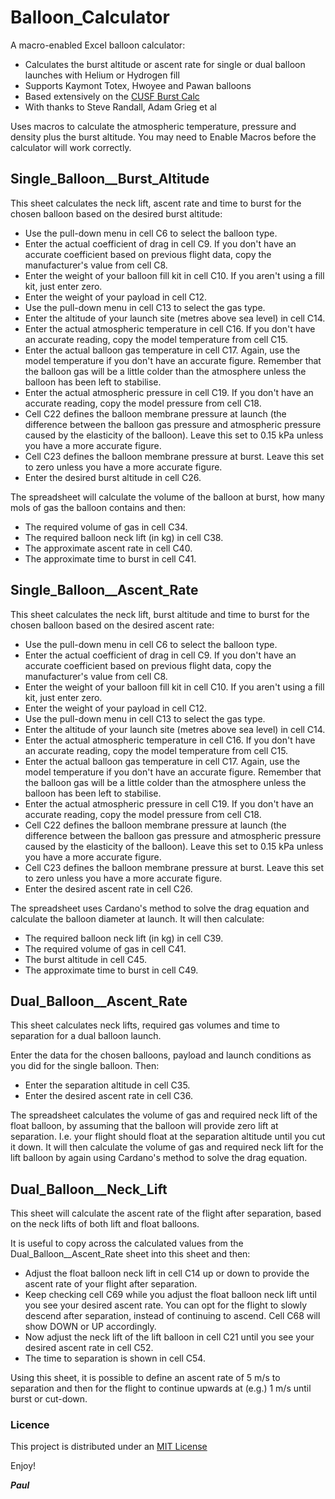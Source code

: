 # Balloon_Calculator

A macro-enabled Excel balloon calculator:
- Calculates the burst altitude or ascent rate for single or dual balloon launches with Helium or Hydrogen fill
- Supports Kaymont Totex, Hwoyee and Pawan balloons
- Based extensively on the [CUSF Burst Calc](https://github.com/ukhas/cusf-burst-calc)
- With thanks to Steve Randall, Adam Grieg et al

Uses macros to calculate the atmospheric temperature, pressure and density plus the burst altitude.
You may need to Enable Macros before the calculator will work correctly.

## Single_Balloon__Burst_Altitude

This sheet calculates the neck lift, ascent rate and time to burst for the chosen balloon based on the desired burst altitude:

- Use the pull-down menu in cell C6 to select the balloon type.
- Enter the actual coefficient of drag in cell C9. If you don't have an accurate coefficient based on previous flight data, copy the manufacturer's value from cell C8.
- Enter the weight of your balloon fill kit in cell C10. If you aren't using a fill kit, just enter zero.
- Enter the weight of your payload in cell C12.
- Use the pull-down menu in cell C13 to select the gas type.
- Enter the altitude of your launch site (metres above sea level) in cell C14.
- Enter the actual atmospheric temperature in cell C16. If you don't have an accurate reading, copy the model temperature from cell C15.
- Enter the actual balloon gas temperature in cell C17. Again, use the model temperature if you don't have an accurate figure. Remember that the balloon gas will be a little colder than the atmosphere unless the balloon has been left to stabilise.
- Enter the actual atmospheric pressure in cell C19. If you don't have an accurate reading, copy the model pressure from cell C18.
- Cell C22 defines the balloon membrane pressure at launch (the difference between the balloon gas pressure and atmospheric pressure caused by the elasticity of the balloon). Leave this set to 0.15 kPa unless you have a more accurate figure.
- Cell C23 defines the balloon membrane pressure at burst. Leave this set to zero unless you have a more accurate figure.
- Enter the desired burst altitude in cell C26.

The spreadsheet will calculate the volume of the balloon at burst, how many mols of gas the balloon contains and then:

- The required volume of gas in cell C34.
- The required balloon neck lift (in kg) in cell C38.
- The approximate ascent rate in cell C40.
- The approximate time to burst in cell C41.

## Single_Balloon__Ascent_Rate

This sheet calculates the neck lift, burst altitude and time to burst for the chosen balloon based on the desired ascent rate:

- Use the pull-down menu in cell C6 to select the balloon type.
- Enter the actual coefficient of drag in cell C9. If you don't have an accurate coefficient based on previous flight data, copy the manufacturer's value from cell C8.
- Enter the weight of your balloon fill kit in cell C10. If you aren't using a fill kit, just enter zero.
- Enter the weight of your payload in cell C12.
- Use the pull-down menu in cell C13 to select the gas type.
- Enter the altitude of your launch site (metres above sea level) in cell C14.
- Enter the actual atmospheric temperature in cell C16. If you don't have an accurate reading, copy the model temperature from cell C15.
- Enter the actual balloon gas temperature in cell C17. Again, use the model temperature if you don't have an accurate figure. Remember that the balloon gas will be a little colder than the atmosphere unless the balloon has been left to stabilise.
- Enter the actual atmospheric pressure in cell C19. If you don't have an accurate reading, copy the model pressure from cell C18.
- Cell C22 defines the balloon membrane pressure at launch (the difference between the balloon gas pressure and atmospheric pressure caused by the elasticity of the balloon). Leave this set to 0.15 kPa unless you have a more accurate figure.
- Cell C23 defines the balloon membrane pressure at burst. Leave this set to zero unless you have a more accurate figure.
- Enter the desired ascent rate in cell C26.

The spreadsheet uses Cardano's method to solve the drag equation and calculate the balloon diameter at launch. It will then calculate:

- The required balloon neck lift (in kg) in cell C39.
- The required volume of gas in cell C41.
- The burst altitude in cell C45.
- The approximate time to burst in cell C49.

## Dual_Balloon__Ascent_Rate

This sheet calculates neck lifts, required gas volumes and time to separation for a dual balloon launch.

Enter the data for the chosen balloons, payload and launch conditions as you did for the single balloon. Then:
- Enter the separation altitude in cell C35.
- Enter the desired ascent rate in cell C36.

The spreadsheet calculates the volume of gas and required neck lift of the float balloon, by assuming that the balloon will provide zero lift at separation. I.e. your flight should float at the separation altitude until you cut it down.
It will then calculate the volume of gas and required neck lift for the lift balloon by again using Cardano's method to solve the drag equation.

## Dual_Balloon__Neck_Lift

This sheet will calculate the ascent rate of the flight after separation, based on the neck lifts of both lift and float balloons.

It is useful to copy across the calculated values from the Dual_Balloon__Ascent_Rate sheet into this sheet and then:
- Adjust the float balloon neck lift in cell C14 up or down to provide the ascent rate of your flight after separation.
- Keep checking cell C69 while you adjust the float balloon neck lift until you see your desired ascent rate. You can opt for the flight to slowly descend after separation, instead of continuing to ascend. Cell C68 will show DOWN or UP accordingly.
- Now adjust the neck lift of the lift balloon in cell C21 until you see your desired ascent rate in cell C52.
- The time to separation is shown in cell C54.

Using this sheet, it is possible to define an ascent rate of 5 m/s to separation and then for the flight to continue upwards at (e.g.) 1 m/s until burst or cut-down.

### Licence

This project is distributed under an [MIT License](https://github.com/PaulZC/Balloon_Calculator/blob/master/LICENSE)

Enjoy!

**_Paul_**












